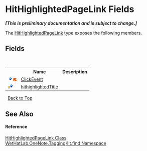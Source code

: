 # HitHighlightedPageLink Fields
 _**\[This is preliminary documentation and is subject to change.\]**_

The <a href="966dba74-7e30-e7ae-0c01-027505f35810">HitHighlightedPageLink</a> type exposes the following members.


## Fields
&nbsp;<table><tr><th></th><th>Name</th><th>Description</th></tr><tr><td>![Public field](media/pubfield.gif "Public field")![Static member](media/static.gif "Static member")</td><td><a href="92e06677-a673-aea7-73bf-7344d8bf0124">ClickEvent</a></td><td /></tr><tr><td>![Protected field](media/protfield.gif "Protected field")</td><td><a href="fa23c126-930f-20d0-21fb-92763e9f8632">hithighlightedTitle</a></td><td /></tr></table>&nbsp;
<a href="#hithighlightedpagelink-fields">Back to Top</a>

## See Also


#### Reference
<a href="966dba74-7e30-e7ae-0c01-027505f35810">HitHighlightedPageLink Class</a><br /><a href="0e3a8efd-07d2-1709-b1cd-709153222081">WetHatLab.OneNote.TaggingKit.find Namespace</a><br />